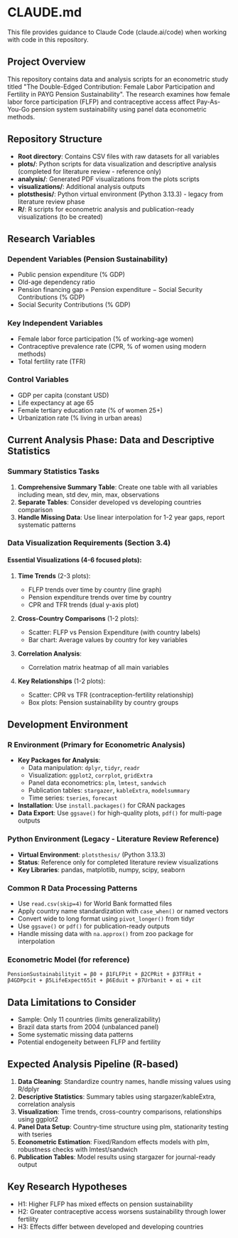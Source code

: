 # CLAUDE.md

This file provides guidance to Claude Code (claude.ai/code) when working with code in this repository.

## Project Overview

This repository contains data and analysis scripts for an econometric study titled "The Double-Edged Contribution: Female Labor Participation and Fertility in PAYG Pension Sustainability". The research examines how female labor force participation (FLFP) and contraceptive access affect Pay-As-You-Go pension system sustainability using panel data econometric methods.

## Repository Structure

- **Root directory**: Contains CSV files with raw datasets for all variables
- **plots/**: Python scripts for data visualization and descriptive analysis (completed for literature review - reference only)
- **analysis/**: Generated PDF visualizations from the plots scripts
- **visualizations/**: Additional analysis outputs
- **plotsthesis/**: Python virtual environment (Python 3.13.3) - legacy from literature review phase
- **R/**: R scripts for econometric analysis and publication-ready visualizations (to be created)

## Research Variables

### Dependent Variables (Pension Sustainability)
- Public pension expenditure (% GDP)
- Old-age dependency ratio
- Pension financing gap = Pension expenditure − Social Security Contributions (% GDP)
- Social Security Contributions (% GDP)

### Key Independent Variables
- Female labor force participation (% of working-age women)
- Contraceptive prevalence rate (CPR, % of women using modern methods)
- Total fertility rate (TFR)

### Control Variables
- GDP per capita (constant USD)
- Life expectancy at age 65
- Female tertiary education rate (% of women 25+)
- Urbanization rate (% living in urban areas)

## Current Analysis Phase: Data and Descriptive Statistics

### Summary Statistics Tasks
1. **Comprehensive Summary Table**: Create one table with all variables including mean, std dev, min, max, observations
2. **Separate Tables**: Consider developed vs developing countries comparison
3. **Handle Missing Data**: Use linear interpolation for 1-2 year gaps, report systematic patterns

### Data Visualization Requirements (Section 3.4)

#### Essential Visualizations (4-6 focused plots):
1. **Time Trends** (2-3 plots):
   - FLFP trends over time by country (line graph)
   - Pension expenditure trends over time by country
   - CPR and TFR trends (dual y-axis plot)

2. **Cross-Country Comparisons** (1-2 plots):
   - Scatter: FLFP vs Pension Expenditure (with country labels)
   - Bar chart: Average values by country for key variables

3. **Correlation Analysis**:
   - Correlation matrix heatmap of all main variables

4. **Key Relationships** (1-2 plots):
   - Scatter: CPR vs TFR (contraception-fertility relationship)
   - Box plots: Pension sustainability by country groups

## Development Environment

### R Environment (Primary for Econometric Analysis)
- **Key Packages for Analysis**: 
  - Data manipulation: `dplyr`, `tidyr`, `readr`
  - Visualization: `ggplot2`, `corrplot`, `gridExtra`
  - Panel data econometrics: `plm`, `lmtest`, `sandwich`
  - Publication tables: `stargazer`, `kableExtra`, `modelsummary`
  - Time series: `tseries`, `forecast`
- **Installation**: Use `install.packages()` for CRAN packages
- **Data Export**: Use `ggsave()` for high-quality plots, `pdf()` for multi-page outputs

### Python Environment (Legacy - Literature Review Reference)
- **Virtual Environment**: `plotsthesis/` (Python 3.13.3) 
- **Status**: Reference only for completed literature review visualizations
- **Key Libraries**: pandas, matplotlib, numpy, scipy, seaborn

### Common R Data Processing Patterns
- Use `read.csv(skip=4)` for World Bank formatted files
- Apply country name standardization with `case_when()` or named vectors
- Convert wide to long format using `pivot_longer()` from tidyr
- Use `ggsave()` or `pdf()` for publication-ready outputs
- Handle missing data with `na.approx()` from zoo package for interpolation

### Econometric Model (for reference)
```
PensionSustainabilityit = β0 + β1FLFPit + β2CPRit + β3TFRit + β4GDPpcit + β5LifeExpect65it + β6Eduit + β7Urbanit + αi + εit
```

## Data Limitations to Consider
- Sample: Only 11 countries (limits generalizability)
- Brazil data starts from 2004 (unbalanced panel)
- Some systematic missing data patterns
- Potential endogeneity between FLFP and fertility

## Expected Analysis Pipeline (R-based)
1. **Data Cleaning**: Standardize country names, handle missing values using R/dplyr
2. **Descriptive Statistics**: Summary tables using stargazer/kableExtra, correlation analysis
3. **Visualization**: Time trends, cross-country comparisons, relationships using ggplot2
4. **Panel Data Setup**: Country-time structure using plm, stationarity testing with tseries
5. **Econometric Estimation**: Fixed/Random effects models with plm, robustness checks with lmtest/sandwich
6. **Publication Tables**: Model results using stargazer for journal-ready output

## Key Research Hypotheses
- H1: Higher FLFP has mixed effects on pension sustainability
- H2: Greater contraceptive access worsens sustainability through lower fertility  
- H3: Effects differ between developed and developing countries